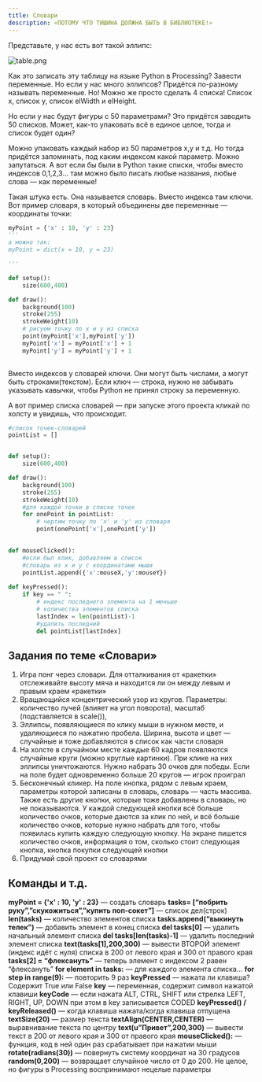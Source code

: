 ```yaml
---
title: Словари
description: «ПОТОМУ ЧТО ТИШИНА ДОЛЖНА БЫТЬ В БИБЛИОТЕКЕ!»
---
```


Представьте, у нас есть вот такой эллипс:

![table.png]({{site.baseurl}}/lessons/processing/slovari/table.png)

Как это записать эту таблицу на языке  Python в Processing? Завести переменные. Но если у нас много эллипсов? Придётся по-разному называть переменные. Но! Можно же просто сделать 4 списка! Список x, список y, список elWidth  и elHeight.

Но если у нас будут фигуры с 50 параметрами? Это придётся заводить 50 списков. Может, как-то упаковать всё в единое целое, тогда и список будет один?

Можно упаковать каждый набор из 50 параметров x,y и т.д. Но тогда придётся запоминать, под каким индексом какой параметр. Можно запутаться. А вот если бы были в Python такие списки, чтобы вместо индексов 0,1,2,3… там можно было писать любые названия, любые слова — как переменные! 

Такая штука есть. Она называется словарь. Вместо индекса там ключи. Вот пример словаря, в который объединены две переменные — координаты точки:

```python
myPoint = {'x' : 10, 'y' : 23}
'''
а можно так:
myPoint = dict(x = 10, y = 23)

'''

def setup():
    size(600,400)

def draw():
    background(100)
    stroke(255)
    strokeWeight(10)
    # рисуем точку по x и y из списка
    point(myPoint['x'],myPoint['y'])
    myPoint['x'] = myPoint['x'] + 1
    myPoint['y'] = myPoint['y'] + 1
    
```


Вместо индексов у словарей ключи. Они могут быть числами, а могут быть строками(текстом). Если ключ — строка, нужно не забывать указывать кавычки, чтобы Python не принял строку за переменную.

А вот пример списка словарей — при запуске этого проекта кликай по холсту и увидишь, что происходит.

```python
#список точек-словарей
pointList = []


def setup():
    size(600,400)

def draw():
    background(100)
    stroke(255)
    strokeWeight(10)
    #для каждой точки в списке точек
    for onePoint in pointList:
        # чертим точку по 'x' и 'y' из словаря
        point(onePoint['x'],onePoint['y'])

    
def mouseClicked():
    #если был клик, добавляем в список
    #словарь из x и y с координатами мыши
    pointList.append({'x':mouseX,'y':mouseY})
    
def keyPressed():
    if key == " ":
        # индекс последнего элемента на 1 меньше
        # количества элементов списка
        lastIndex = len(pointList)-1
        #удалить последний
        del pointList[lastIndex]
```




## Задания по теме «Словари»

1. Игра понг через словари. Для отталкивания от «ракетки» отслеживайте высоту мяча и находится ли он между левым и правым краем «ракетки»
2. Вращающийся концентрический узор из кругов. Параметры: количество лучей (влияет на угол поворота), масштаб (подставляется в scale()), 
3. Эллипсы, появляющиеся по клику мыши в нужном месте, и удаляющиеся по нажатию пробела. Ширина, высота и цвет — случайные и тоже добавляются в список как части словаря
4. На холсте в случайном месте каждые 60 кадров появляются случайные круги (можно круглые картинки). При клике на них эллипсы уничтожаются. Нужно набрать 30 очков для победы. Если на поле будет одновременно больше 20 кругов — игрок проиграл
5. Бесконечный кликер. На поле кнопка, рядом с левым краем, параметры которой записаны в словарь, словарь — часть массива. Также есть другие кнопки, которые тоже добавлены в словарь, но не показываются. У каждой следующей кнопки всё больше количество очков, которые даются за клик по ней, и всё больше количество очков, которые нужно набрать для того, чтобы появилась купить каждую следующую кнопку. На экране пишется количество очков, информация о том, сколько стоит следующая кнопка, кнопка покупки следующей кнопки
6. Придумай свой проект со словарями

## Команды и т.д.

**myPoint = {'x' : 10, 'y' : 23}** — создать словарь
**tasks= [“побрить руку”,”скукожиться”,”купить поп-сокет”]** — список дел(строк)
**len(tasks)** — количество элементов списка
**tasks.append(“выкинуть телек”)** — добавить элемент в конец списка
**del tasks[0]** — удалить начальный элемент списка
**del tasks[len(tasks)-1]** — удалить последний элемент списка
**text(tasks[1],200,300)** — вывести ВТОРОЙ элемент (индекс идёт с нуля) списка в 200 от левого края и 300 от правого края
**tasks[2] = “флексануть”** — теперь элемент с индексом 2 равен “флексануть”
**for element in tasks:** — для каждого элемента списка...
**for step in range(9):** — повторить 9 раз
**keyPressed** — нажата ли клавиша? Содержит True или False
**key** — переменная, содержит символ нажатой клавиши
**keyCode** —  если нажата ALT, CTRL, SHIFT или стрелка LEFT, RIGHT, UP, DOWN
при этом в key записывается CODED
**keyPressed() / keyReleased()** — когда клавиша нажата/когда клавиша отпущена
**textSize(20)** — размер текста
**textAlign(CENTER,CENTER)** — выравнивание текста по центру
**text(u”Привет”,200,300)** — вывести текст в 200 от левого края и 300 от правого края
**mouseClicked():** — функция, код в ней один раз срабатывает при нажатии мыши
**rotate(radians(30))** — повернуть систему координат на 30 градусов
**random(0,200)** — возвращает случайное число от 0 до 200. Не целое, но фигуры в Processing воспринимают нецелые параметры
